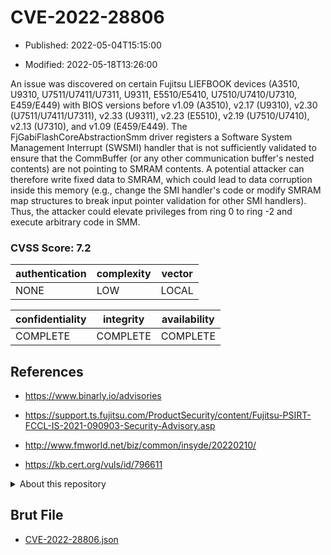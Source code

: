 # CVE-2022-28806

- Published: 2022-05-04T15:15:00

- Modified: 2022-05-18T13:26:00

An issue was discovered on certain Fujitsu LIEFBOOK devices (A3510, U9310, U7511/U7411/U7311, U9311, E5510/E5410, U7510/U7410/U7310, E459/E449) with BIOS versions before v1.09 (A3510), v2.17 (U9310), v2.30 (U7511/U7411/U7311), v2.33 (U9311), v2.23 (E5510), v2.19 (U7510/U7410), v2.13 (U7310), and v1.09 (E459/E449). The FjGabiFlashCoreAbstractionSmm driver registers a Software System Management Interrupt (SWSMI) handler that is not sufficiently validated to ensure that the CommBuffer (or any other communication buffer's nested contents) are not pointing to SMRAM contents. A potential attacker can therefore write fixed data to SMRAM, which could lead to data corruption inside this memory (e.g., change the SMI handler's code or modify SMRAM map structures to break input pointer validation for other SMI handlers). Thus, the attacker could elevate privileges from ring 0 to ring -2 and execute arbitrary code in SMM.

### CVSS Score: **7.2**

| authentication | complexity | vector |
| --- | --- | --- |
| NONE | LOW | LOCAL |

| confidentiality | integrity | availability |
| --- | --- | --- |
| COMPLETE | COMPLETE | COMPLETE |

## References

* https://www.binarly.io/advisories

* https://support.ts.fujitsu.com/ProductSecurity/content/Fujitsu-PSIRT-FCCL-IS-2021-090903-Security-Advisory.asp

* http://www.fmworld.net/biz/common/insyde/20220210/

* https://kb.cert.org/vuls/id/796611

<details>
<summary>About this repository</summary> 

  This repository is part of the project [Live Hack CVE](https://github.com/Live-Hack-CVE). Main website can be found [www.live-hack.org](https://www.live-hack.org) 
  
  Made by [Sn0wAlice](https://github.com/Sn0wAlice) for the people that care about security and need to have a feed of the latest CVEs. Hope you enjoy it, don't forget to star the repo and follow me on [Twitter](https://twitter.com/Sn0wAlice) and [Github](https://github.com/Sn0wAlice). And that is my [personnal website](https://www.alice-snow.me/)

  - [Home Page](https://github.com/Live-Hack-CVE)
  - [Framework](https://github.com/Live-Hack-CVE/cve-framework)
  - [CVE database](https://github.com/Live-Hack-CVE/full_database)
  - [Changelog](https://github.com/Live-Hack-CVE/Changelog)
</details>

## Brut File

* [CVE-2022-28806.json](https://raw.githubusercontent.com/Live-Hack-CVE/full_database/main/cves/2022/CVE-2022-28806.json)


